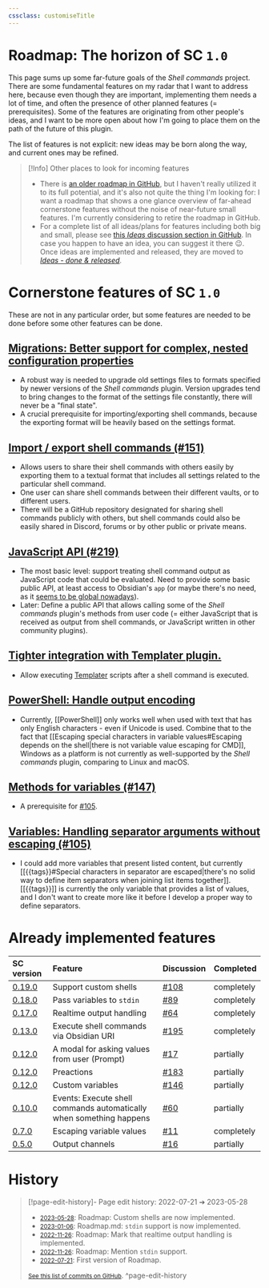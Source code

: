 ```yaml
---
cssclass: customiseTitle
---
```

# Roadmap: The horizon of SC `1.0`

This page sums up some far-future goals of the *Shell commands* project. There are some fundamental features on my radar that I want to address here, because even though they are important, implementing them needs a lot of time, and often the presence of other planned features (= prerequisites). Some of the features are originating from other people's ideas, and I want to be more open about how I'm going to place them on the path of the future of this plugin.

The list of features is not explicit: new ideas may be born along the way, and current ones may be refined.

> [!Info] Other places to look for incoming features
> - There is [an older roadmap in GitHub](https://github.com/Taitava/obsidian-shellcommands/projects/1), but I haven't really utilized it to its full potential, and it's also not quite the thing I'm looking for: I want a roadmap that shows a one glance overview of far-ahead cornerstone features without the noise of near-future small features. I'm currently considering to retire the roadmap in GitHub. 
> - For a complete list of all ideas/plans for features including both big and small, please see [this *Ideas* discussion section in GitHub](https://github.com/Taitava/obsidian-shellcommands/discussions/categories/ideas). In case you happen to have an idea, you can suggest it there 😉. Once ideas are implemented and released, they are moved to [*Ideas - done & released*](https://github.com/Taitava/obsidian-shellcommands/discussions/categories/ideas-done-released).

# Cornerstone features of SC `1.0`
These are not in any particular order, but some features are needed to be done before some other features can be done.
## [Migrations: Better support for complex, nested configuration properties](https://github.com/Taitava/obsidian-shellcommands/discussions/198)
 - A robust way is needed to upgrade old settings files to formats specified by newer versions of the *Shell commands* plugin. Version upgrades tend to bring changes to the format of the settings file constantly, there will never be a "final state".
 - A crucial prerequisite for importing/exporting shell commands, because the exporting format will be heavily based on the settings format.

## [Import / export shell commands (#151)](https://github.com/Taitava/obsidian-shellcommands/discussions/151)
- Allows users to share their shell commands with others easily by exporting them to a textual format that includes all settings related to the particular shell command.
- One user can share shell commands between their different vaults, or to different users.
- There will be a GitHub repository designated for sharing shell commands publicly with others, but shell commands could also be easily shared in Discord, forums or by other public or private means.

## [JavaScript API (#219)](https://github.com/Taitava/obsidian-shellcommands/discussions/219)
- The most basic level: support treating shell command output as JavaScript code that could be evaluated. Need to provide some basic public API, at least access to Obsidian's `app` (or maybe there's no need, as it [seems to be global nowadays](https://forum.obsidian.md/t/obsidian-release-v0-14-4-insider-build/35026)).
- Later: Define a public API that allows calling some of the *Shell commands* plugin's methods from user code (= either JavaScript that is received as output from shell commands, or JavaScript written in other community plugins).

## [Tighter integration with Templater plugin.](https://github.com/Taitava/obsidian-shellcommands/discussions/217)
- Allow executing [Templater](https://github.com/SilentVoid13/Templater) scripts after a shell command is executed.

## [PowerShell: Handle output encoding](https://github.com/Taitava/obsidian-shellcommands/discussions/157)
 - Currently, [[PowerShell]] only works well when used with text that has only English characters - even if Unicode is used. Combine that to the fact that [[Escaping special characters in variable values#Escaping depends on the shell|there is not variable value escaping for CMD]], Windows as a platform is not currently as well-supported by the *Shell commands* plugin, comparing to Linux and macOS.

## [Methods for variables (#147)](https://github.com/Taitava/obsidian-shellcommands/discussions/147)
 - A prerequisite for [#105](https://github.com/Taitava/obsidian-shellcommands/discussions/105).

## [Variables: Handling separator arguments without escaping (#105)](https://github.com/Taitava/obsidian-shellcommands/discussions/105)
 - I could add more variables that present listed content, but currently [[{{tags}}#Special characters in separator are escaped|there's no solid way to define item separators when joining list items together]]. [[{{tags}}]] is currently the only variable that provides a list of values, and I don't want to create more like it before I develop a proper way to define separators.

# Already implemented features

| SC version                                                                                           | Feature                                                             | Discussion                                                                | Completed  |
|:---------------------------------------------------------------------------------------------------- |:------------------------------------------------------------------- |:------------------------------------------------------------------------- | ---------- |
| [0.19.0](https://github.com/Taitava/obsidian-shellcommands/blob/main/CHANGELOG.md#0190---2023-05-27) | Support custom shells                                               | [#108](https://github.com/Taitava/obsidian-shellcommands/discussions/108) | completely |
| [0.18.0](https://github.com/Taitava/obsidian-shellcommands/blob/main/CHANGELOG.md#0180---2023-01-06) | Pass variables to `stdin`                                           | [#89](https://github.com/Taitava/obsidian-shellcommands/discussions/89)   | completely |
| [0.17.0](https://github.com/Taitava/obsidian-shellcommands/blob/main/CHANGELOG.md#0170---2022-11-26) | Realtime output handling                                            | [#64](https://github.com/Taitava/obsidian-shellcommands/discussions/64)   | completely |
| [0.13.0](https://github.com/Taitava/obsidian-shellcommands/blob/main/CHANGELOG.md#0130---2022-06-28) | Execute shell commands via Obsidian URI                             | [#195](https://github.com/Taitava/obsidian-shellcommands/discussions/195) | completely |
| [0.12.0](https://github.com/Taitava/obsidian-shellcommands/blob/main/CHANGELOG.md#0120---2022-05-07) | A modal for asking values from user (Prompt)                        | [#17](https://github.com/Taitava/obsidian-shellcommands/discussions/17)   | partially  |
| [0.12.0](https://github.com/Taitava/obsidian-shellcommands/blob/main/CHANGELOG.md#0120---2022-05-07) | Preactions                                                          | [#183](https://github.com/Taitava/obsidian-shellcommands/discussions/183) | partially  |
| [0.12.0](https://github.com/Taitava/obsidian-shellcommands/blob/main/CHANGELOG.md#0120---2022-05-07) | Custom variables                                                    | [#146](https://github.com/Taitava/obsidian-shellcommands/discussions/146) | partially  |
| [0.10.0](https://github.com/Taitava/obsidian-shellcommands/blob/main/CHANGELOG.md#0100---2022-02-06) | Events: Execute shell commands automatically when something happens | [#60](https://github.com/Taitava/obsidian-shellcommands/discussions/60)   | partially  |
| [0.7.0](https://github.com/Taitava/obsidian-shellcommands/blob/main/CHANGELOG.md#070---2021-11-25) | Escaping variable values                                            | [#11](https://github.com/Taitava/obsidian-shellcommands/issues/11)        | completely |
| [0.5.0](https://github.com/Taitava/obsidian-shellcommands/blob/main/CHANGELOG.md#050---2021-10-02) | Output channels                                                     | [#16](https://github.com/Taitava/obsidian-shellcommands/discussions/16)   | partially  |



# History


> [!page-edit-history]- Page edit history: 2022-07-21 &#10132; 2023-05-28
> - [<small>2023-05-28</small>](https://github.com/Taitava/obsidian-shellcommands-documentation/commit/ec4cb08d2ec909a4866415434569e1b55a47555d): Roadmap: Custom shells are now implemented.
> - [<small>2023-01-06</small>](https://github.com/Taitava/obsidian-shellcommands-documentation/commit/f2b125e40b6f6beafdec7abf9f53890137347040): Roadmap.md: `stdin` support is now implemented.
> - [<small>2022-11-26</small>](https://github.com/Taitava/obsidian-shellcommands-documentation/commit/1d2f69e560da073028233e767a0ea164023fb656): Roadmap: Mark that realtime output handling is implemented.
> - [<small>2022-11-26</small>](https://github.com/Taitava/obsidian-shellcommands-documentation/commit/158eba2360a38dfcc4732d08e0373182e0c2a7e3): Roadmap: Mention `stdin` support.
> - [<small>2022-07-21</small>](https://github.com/Taitava/obsidian-shellcommands-documentation/commit/6c9df8e8d8769676d3c160c56c1ed26b4a415504): First version of Roadmap.
> 
> [<small>See this list of commits on GitHub</small>](https://github.com/Taitava/obsidian-shellcommands-documentation/commits/main/./Roadmap.md).
> ^page-edit-history